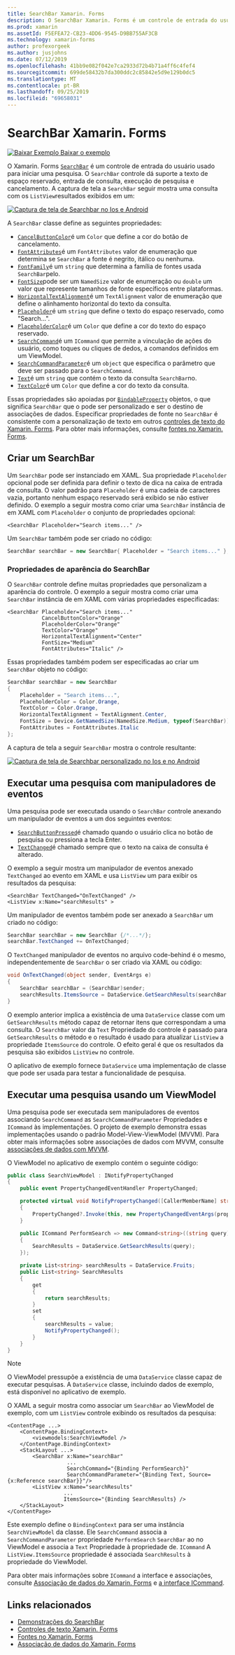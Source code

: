 ```yaml
---
title: SearchBar Xamarin. Forms
description: O SearchBar Xamarin. Forms é um controle de entrada do usuário que é usado para iniciar uma pesquisa. O controle SearchBar dá suporte a texto de espaço reservado, entrada de consulta, execução e cancelamento. Este artigo explica como usar um SearchBar em XAML e código.
ms.prod: xamarin
ms.assetId: F5EFEA72-CB23-4DD6-9545-D9BB755AF3CB
ms.technology: xamarin-forms
author: profexorgeek
ms.author: jusjohns
ms.date: 07/12/2019
ms.openlocfilehash: 41bb9e082f042e7ca2933d72b4b71a4ff6c4fef4
ms.sourcegitcommit: 699de58432b7da300ddc2c85842e5d9e129b0dc5
ms.translationtype: MT
ms.contentlocale: pt-BR
ms.lasthandoff: 09/25/2019
ms.locfileid: "69658031"
---
```

# <a name="xamarinforms-searchbar"></a>SearchBar Xamarin. Forms

[![Baixar Exemplo](~/media/shared/download.png) Baixar o exemplo](https://docs.microsoft.com/samples/xamarin/xamarin-forms-samples/userinterface-searchbardemos/)

O Xamarin. Forms [`SearchBar`](xref:Xamarin.Forms.SearchBar) é um controle de entrada do usuário usado para iniciar uma pesquisa. O `SearchBar` controle dá suporte a texto de espaço reservado, entrada de consulta, execução de pesquisa e cancelamento. A captura de tela a `SearchBar` seguir mostra uma consulta com os `ListView`resultados exibidos em um:

[![Captura de tela de Searchbar no Ios e Android](searchbar-images/device-searchbars-cropped.png "Searchbar no Ios e Android")](searchbar-images/device-searchbars.png#lightbox "SearchBar no iOS e Android")

A `SearchBar` classe define as seguintes propriedades:

* [`CancelButtonColor`](xref:Xamarin.Forms.SearchBar.CancelButtonColor)é um `Color` que define a cor do botão de cancelamento.
* [`FontAttributes`](xref:Xamarin.Forms.SearchBar.FontAttributes)é um `FontAttributes` valor de enumeração que determina se `SearchBar` a fonte é negrito, itálico ou nenhuma.
* [`FontFamily`](xref:Xamarin.Forms.SearchBar.FontFamily)é um `string` que determina a família de fontes usada `SearchBar`pelo.
* [`FontSize`](xref:Xamarin.Forms.SearchBar.FontSize)pode ser um `NamedSize` valor de enumeração ou `double` um valor que represente tamanhos de fonte específicos entre plataformas.
* [`HorizontalTextAlignment`](xref:Xamarin.Forms.SearchBar.HorizontalTextAlignment)é um `TextAlignment` valor de enumeração que define o alinhamento horizontal do texto da consulta.
* [`Placeholder`](xref:Xamarin.Forms.SearchBar.Placeholder)é um `string` que define o texto do espaço reservado, como "Search...".
* [`PlaceholderColor`](xref:Xamarin.Forms.SearchBar.PlaceholderColor)é um `Color` que define a cor do texto do espaço reservado.
* [`SearchCommand`](xref:Xamarin.Forms.SearchBar.SearchCommand)é um `ICommand` que permite a vinculação de ações do usuário, como toques ou cliques de dedos, a comandos definidos em um ViewModel.
* [`SearchCommandParameter`](xref:Xamarin.Forms.SearchBar.SearchCommandParameter)é um `object` que especifica o parâmetro que deve ser passado para o `SearchCommand`.
* [`Text`](xref:Xamarin.Forms.SearchBar.Text)é um `string` que contém o texto da consulta `SearchBar`no.
* [`TextColor`](xref:Xamarin.Forms.SearchBar.TextColor)é um `Color` que define a cor do texto da consulta.

Essas propriedades são apoiadas por [`BindableProperty`](xref:Xamarin.Forms.BindableProperty) objetos, o que significa `SearchBar` que o pode ser personalizado e ser o destino de associações de dados. Especificar propriedades de fonte no `SearchBar` é consistente com a personalização de texto em outros [controles de texto do Xamarin. Forms](~/xamarin-forms/user-interface/text/index.md). Para obter mais informações, consulte [fontes no Xamarin. Forms](~/xamarin-forms/user-interface/text/fonts.md).

## <a name="create-a-searchbar"></a>Criar um SearchBar

Um `SearchBar` pode ser instanciado em XAML. Sua propriedade `Placeholder` opcional pode ser definida para definir o texto de dica na caixa de entrada de consulta. O valor padrão para `Placeholder` é uma cadeia de caracteres vazia, portanto nenhum espaço reservado será exibido se não estiver definido. O exemplo a seguir mostra como criar uma `SearchBar` instância de em XAML com `Placeholder` o conjunto de propriedades opcional:

```xaml
<SearchBar Placeholder="Search items..." />
```

Um `SearchBar` também pode ser criado no código:

```csharp
SearchBar searchBar = new SearchBar{ Placeholder = "Search items..." };
```

### <a name="searchbar-appearance-properties"></a>Propriedades de aparência do SearchBar

O `SearchBar` controle define muitas propriedades que personalizam a aparência do controle. O exemplo a seguir mostra como criar uma `SearchBar` instância de em XAML com várias propriedades especificadas:

```xaml
<SearchBar Placeholder="Search items..."
           CancelButtonColor="Orange"
           PlaceholderColor="Orange"
           TextColor="Orange"
           HorizontalTextAlignment="Center"
           FontSize="Medium"
           FontAttributes="Italic" />
```

Essas propriedades também podem ser especificadas ao criar um `SearchBar` objeto no código:

```csharp
SearchBar searchBar = new SearchBar
{
    Placeholder = "Search items...",
    PlaceholderColor = Color.Orange,
    TextColor = Color.Orange,
    HorizontalTextAlignment = TextAlignment.Center,
    FontSize = Device.GetNamedSize(NamedSize.Medium, typeof(SearchBar)),
    FontAttributes = FontAttributes.Italic
};
```

A captura de tela a seguir `SearchBar` mostra o controle resultante:

[![Captura de tela de Searchbar personalizado no Ios e no Android](searchbar-images/device-searchbars-styled-cropped.png "Searchbar personalizado no Ios e no Android")](searchbar-images/device-searchbars-styled.png#lightbox "SearchBar personalizado no iOS e no Android")

## <a name="perform-a-search-with-event-handlers"></a>Executar uma pesquisa com manipuladores de eventos

Uma pesquisa pode ser executada usando o `SearchBar` controle anexando um manipulador de eventos a um dos seguintes eventos:

* [`SearchButtonPressed`](xref:Xamarin.Forms.SearchBar.SearchButtonPressed)é chamado quando o usuário clica no botão de pesquisa ou pressiona a tecla Enter.
* [`TextChanged`](xref:Xamarin.Forms.SearchBar.TextChanged)é chamado sempre que o texto na caixa de consulta é alterado.

O exemplo a seguir mostra um manipulador de eventos anexado `TextChanged` ao evento em XAML e usa `ListView` um para exibir os resultados da pesquisa:

```xaml
<SearchBar TextChanged="OnTextChanged" />
<ListView x:Name="searchResults" >
```

Um manipulador de eventos também pode ser anexado a `SearchBar` um criado no código:

```csharp
SearchBar searchBar = new SearchBar {/*...*/};
searchBar.TextChanged += OnTextChanged;
```

O `TextChanged` manipulador de eventos no arquivo code-behind é o mesmo, independentemente de `SearchBar` o ser criado via XAML ou código:

```csharp
void OnTextChanged(object sender, EventArgs e)
{
    SearchBar searchBar = (SearchBar)sender;
    searchResults.ItemsSource = DataService.GetSearchResults(searchBar.Text);
}
```

O exemplo anterior implica a existência de uma `DataService` classe com um `GetSearchResults` método capaz de retornar itens que correspondam a uma consulta. O `SearchBar` valor da `Text` Propriedade do controle é passado para `GetSearchResults` o método e o resultado é usado para atualizar `ListView` a propriedade `ItemsSource` do controle. O efeito geral é que os resultados da pesquisa são exibidos `ListView` no controle.

O aplicativo de exemplo fornece `DataService` uma implementação de classe que pode ser usada para testar a funcionalidade de pesquisa.

## <a name="perform-a-search-using-a-viewmodel"></a>Executar uma pesquisa usando um ViewModel

Uma pesquisa pode ser executada sem manipuladores de eventos associando `SearchCommand` as `SearchCommandParameter` Propriedades e `ICommand` às implementações. O projeto de exemplo demonstra essas implementações usando o padrão Model-View-ViewModel (MVVM). Para obter mais informações sobre associações de dados com MVVM, consulte [associações de dados com MVVM](~/xamarin-forms/xaml/xaml-basics/data-bindings-to-mvvm.md).

O ViewModel no aplicativo de exemplo contém o seguinte código:

```csharp
public class SearchViewModel : INotifyPropertyChanged
{
    public event PropertyChangedEventHandler PropertyChanged;

    protected virtual void NotifyPropertyChanged([CallerMemberName] string propertyName = "")
    {
        PropertyChanged?.Invoke(this, new PropertyChangedEventArgs(propertyName));
    }

    public ICommand PerformSearch => new Command<string>((string query) =>
    {
        SearchResults = DataService.GetSearchResults(query);
    });

    private List<string> searchResults = DataService.Fruits;
    public List<string> SearchResults
    {
        get
        {
            return searchResults;
        }
        set
        {
            searchResults = value;
            NotifyPropertyChanged();
        }
    }
}
```

> [!NOTE]
> O ViewModel pressupõe a existência de uma `DataService` classe capaz de executar pesquisas. A `DataService` classe, incluindo dados de exemplo, está disponível no aplicativo de exemplo.

O XAML a seguir mostra como associar um `SearchBar` ao ViewModel de exemplo, com um `ListView` controle exibindo os resultados da pesquisa:

```xaml
<ContentPage ...>
    <ContentPage.BindingContext>
        <viewmodels:SearchViewModel />
    </ContentPage.BindingContext>
    <StackLayout ...>
        <SearchBar x:Name="searchBar"
                   ...
                   SearchCommand="{Binding PerformSearch}"
                   SearchCommandParameter="{Binding Text, Source={x:Reference searchBar}}"/>
        <ListView x:Name="searchResults"
                  ...
                  ItemsSource="{Binding SearchResults} />
    </StackLayout>
</ContentPage>
```

Este exemplo define o `BindingContext` para ser uma instância `SearchViewModel` da classe. Ele `SearchCommand` associa a `SearchCommandParameter` propriedade `PerformSearch` `SearchBar` ao no ViewModel e associa a `Text` Propriedade à propriedade de. `ICommand` A `ListView.ItemsSource` propriedade é associada `SearchResults` à propriedade do ViewModel.

Para obter mais informações sobre `ICommand` a interface e associações, consulte [Associação de dados do Xamarin. Forms](~/xamarin-forms/app-fundamentals/data-binding/index.md) e [a interface ICommand](~/xamarin-forms/app-fundamentals/data-binding/commanding.md).

## <a name="related-links"></a>Links relacionados

* [Demonstrações do SearchBar](https://docs.microsoft.com/samples/xamarin/xamarin-forms-samples/userinterface-searchbardemos/)
* [Controles de texto Xamarin. Forms](~/xamarin-forms/user-interface/text/index.md)
* [Fontes no Xamarin. Forms](~/xamarin-forms/user-interface/text/fonts.md)
* [Associação de dados do Xamarin. Forms](~/xamarin-forms/app-fundamentals/data-binding/index.md)
